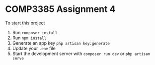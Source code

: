 # COMP3385 Assignment 4

To start this project

1. Run `composer install`
2. Run `npm install`
3. Generate an app key `php artisan key:generate`
4. Update your `.env` file
5. Start the development server with `composer run dev` or `php artisan serve`
